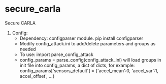 # secure_carla
Secure CARLA

1. Config:
    - Dependency: configparser module.
        pip install configparser
    - Modify config_attack.ini to add/delete parameters and groups as needed
    - To use: import parse_config_attack
    - config_params = parse_config(config_attack_ini) will load groups in init file into config_params, a dict of dicts, for example: config_params['sensors_default'] = {'accel_mean':0, 'accel_var':1, accel_offset', ...}
